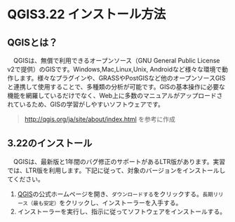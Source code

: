 # QGIS3.22 インストール方法

## QGISとは？
　QGISは、無償で利用できるオープンソース（GNU General Public License v2で提供）のGISです。Windows,Mac,Linux,Unix, Androidなど様々な環境で動作します。様々なプラグインや、GRASSやPostGISなど他のオープンソースGISと連携して使用することで、多種類の分析が可能です。GISの基本操作に必要な機能を網羅しているだけでなく、Web上に多数のマニュアルがアップロードされているため、GISの学習がしやすいソフトウェアです。  

> http://qgis.org/ja/site/about/index.html を参考に作成

## 3.22のインストール
　QGISは、最新版と1年間のバグ修正のサポートがあるLTR版があります。実習では、LTR版を利用します。下記に従って、対象のバージョンをインストールしてください。

1. [QGIS](https://qgis.org/ja/site/index.html)の公式ホームページを開き、`ダウンロードする`をクリックする。`長期リリース（最も安定）`をクリックし、インストーラーを入手する。
2. インストーラーを実行し、指示に従ってソフトウェアをインストールする。
